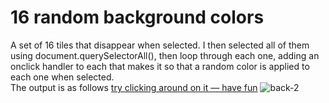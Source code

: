 # 16 random background colors
A set of 16 tiles that disappear when selected. I then selected all of them using document.querySelectorAll(), then loop through each one, adding an onclick handler to each that makes it so that a random color is applied to each one when selected.
<br>The output is as follows [try clicking around on it — have fun](https://oyelakin-mercy.github.io/16-random-background-colors/)
![back-2](https://user-images.githubusercontent.com/75128568/105864393-2a387700-5ff2-11eb-9cf8-1ce051d5642e.PNG)
